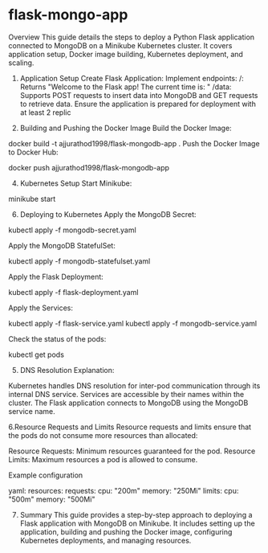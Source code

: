 # flask-mongo-app
Overview
This guide details the steps to deploy a Python Flask application connected to MongoDB on a Minikube Kubernetes cluster. It covers application setup, Docker image building, Kubernetes deployment, and scaling.

1. Application Setup
Create Flask Application:
Implement endpoints:
/: Returns "Welcome to the Flask app! The current time is: "
/data: Supports POST requests to insert data into MongoDB and GET requests to retrieve data.
Ensure the application is prepared for deployment with at least 2 replic

2. Building and Pushing the Docker Image
Build the Docker Image:

docker build -t ajjurathod1998/flask-mongodb-app .
Push the Docker Image to Docker Hub:

docker push ajjurathod1998/flask-mongodb-app

4. Kubernetes Setup
Start Minikube:

minikube start

6. Deploying to Kubernetes
Apply the MongoDB Secret:

kubectl apply -f mongodb-secret.yaml

Apply the MongoDB StatefulSet:

kubectl apply -f mongodb-statefulset.yaml

Apply the Flask Deployment:

kubectl apply -f flask-deployment.yaml

Apply the Services:

kubectl apply -f flask-service.yaml
kubectl apply -f mongodb-service.yaml

Check the status of the pods:

kubectl get pods

5. DNS Resolution
Explanation:

Kubernetes handles DNS resolution for inter-pod communication through its internal DNS service. Services are accessible by their names within the cluster. The Flask application connects to MongoDB using the MongoDB service name.


6.Resource Requests and Limits
Resource requests and limits ensure that the pods do not consume more resources than allocated:

Resource Requests: Minimum resources guaranteed for the pod.
Resource Limits: Maximum resources a pod is allowed to consume.

Example configuration

yaml:
resources:
  requests:
    cpu: "200m"
    memory: "250Mi"
  limits:
    cpu: "500m"
    memory: "500Mi"


7. Summary
This guide provides a step-by-step approach to deploying a Flask application with MongoDB on Minikube. It includes setting up the application, building and pushing the Docker image, configuring Kubernetes deployments, and managing resources.  
